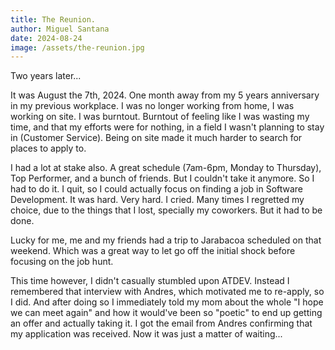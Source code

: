 ```yaml
---
title: The Reunion.
author: Miguel Santana
date: 2024-08-24
image: /assets/the-reunion.jpg
---
```

Two years later...

It was August the 7th, 2024. One month away from my 5 years anniversary in my previous workplace. I was no longer working from home, I was working on site. I was burntout. Burntout of feeling like I was wasting my time, and that my efforts were for nothing, in a field I wasn't planning to stay in (Customer Service). Being on site made it much harder to search for places to apply to.

I had a lot at stake also. A great schedule (7am-6pm, Monday to Thursday), Top Performer, and a bunch of friends. But I couldn't take it anymore. So I had to do it. I quit, so I could actually focus on finding a job in Software Development. It was hard. Very hard. I cried. Many times I regretted my choice, due to the things that I lost, specially my coworkers. But it had to be done.

Lucky for me, me and my friends had a trip to Jarabacoa scheduled on that weekend. Which was a great way to let go off the initial shock before focusing on the job hunt.

This time however, I didn't casually stumbled upon ATDEV. Instead I remembered that interview with Andres, which motivated me to re-apply, so I did. And after doing so I immediately told my mom about the whole "I hope we can meet again" and how it would've been so "poetic" to end up getting an offer and actually taking it. I got the email from Andres confirming that my application was received. Now it was just a matter of waiting...
